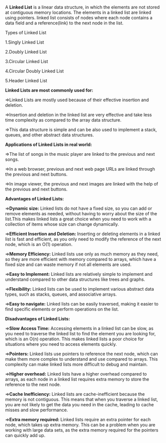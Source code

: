 A **Linked List** is a linear data structure, in which the elements are not stored at contiguous memory locations.
The elements in a linked list are linked using pointers. linked list consists of nodes where each node contains
a data field and a reference(link) to the next node in the list.


<p align="left">Types of Linked List</p>

<p align="left">1.Singly Linked List </p>

<p align="left">2.Doubly Linked List </p>

<p align="left">3.Circular Linked List </p>

<p align="left">4.Circular Doubly Linked List </p>

<p align="left">5.Header Linked List </p>


__Linked Lists are most commonly used for:__

=>Linked Lists are mostly used because of their effective insertion and deletion. 

=>Insertion and deletion in the linked list are very effective and take less time complexity as compared to
  the array data structure. 
  
=>This data structure is simple and can be also used to implement a stack, queues, and other abstract data structures.  


__Applications of Linked Lists in real world:__

=>The list of songs in the music player are linked to the previous and next songs. 

=>In a web browser, previous and next web page URLs are linked through the previous and next buttons.

=>In image viewer, the previous and next images are linked with the help of the previous and next buttons.

__Advantages of Linked Lists:__

=>**Dynamic size:** Linked lists do not have a fixed size, so you can add or remove elements as needed, without having to worry 
  about the size of the list.This makes linked lists a great choice when you need to work with a collection of items whose size 
  can change dynamically.
  
=>**Efficient Insertion and Deletion:** Inserting or deleting elements in a linked list is fast and efficient, 
  as you only need to modify the reference of the next node, which is an O(1) operation.

=>**Memory Efficiency:** Linked lists use only as much memory as they need, so they are more efficient with memory
  compared to arrays, which have a fixed size and can waste memory if not all elements are used.

=>**Easy to Implement:** Linked lists are relatively simple to implement and understand compared to other 
  data structures like trees and graphs.

=>**Flexibility:** Linked lists can be used to implement various abstract data types, such as stacks, queues,
  and associative arrays.

=>**Easy to navigate:** Linked lists can be easily traversed, making it easier to find specific elements or perform
  operations on the list.

__Disadvantages of Linked Lists:__

=>**Slow Access Time:** Accessing elements in a linked list can be slow, as you need to traverse the linked list to 
  find the element you are looking for, which is an O(n) operation. This makes linked lists a poor choice for situations
  where you need to access elements quickly.

=>**Pointers:** Linked lists use pointers to reference the next node, which can make them more complex to understand and
  use compared to arrays. This complexity can make linked lists more difficult to debug and maintain.

=>**Higher overhead:** Linked lists have a higher overhead compared to arrays, as each node in a linked list requires 
  extra memory to store the reference to the next node.

=>**Cache Inefficiency:** Linked lists are cache-inefficient because the memory is not contiguous. This means that when you 
  traverse a linked list, you are not likely to get the data you need in the cache, leading to cache misses and slow performance.

=>**Extra memory required:** Linked lists require an extra pointer for each node, which takes up extra memory. 
  This can be a problem when you are working with large data sets, as the extra memory required for the pointers can quickly add up.


